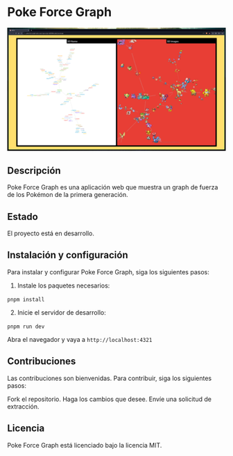 # Poke Force Graph
![Screenshot main page](public/lowScreenShot.png)
## Descripción

Poke Force Graph es una aplicación web que muestra un graph de fuerza de los Pokémon de la primera generación. 

## Estado

El proyecto está en desarrollo.

## Instalación y configuración

Para instalar y configurar Poke Force Graph, siga los siguientes pasos:

1. Instale los paquetes necesarios:

`pnpm install`

2. Inicie el servidor de desarrollo:

`pnpm run dev`

Abra el navegador y vaya a `http://localhost:4321`

## Contribuciones

Las contribuciones son bienvenidas. Para contribuir, siga los siguientes pasos:

Fork el repositorio.
Haga los cambios que desee.
Envíe una solicitud de extracción.

## Licencia

Poke Force Graph está licenciado bajo la licencia MIT.
